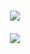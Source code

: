 <h1 align = "center"> <b>
  <img src = "https://readme-typing-svg.herokuapp.com?color=FF1414&center=true&vCenter=true&height=70&lines=Hello+there+!!+i+am+Gokul+Sai+" >
</b></h1>
<h4 align =  "center">
  <img src = "https://readme-typing-svg.herokuapp.com?font=timesnewroman&color=000000&background=FF154E&center=true&vCenter=true&height=70&lines=Aspiring+fresher;Frontend+Developer" >
</h4> 
  
